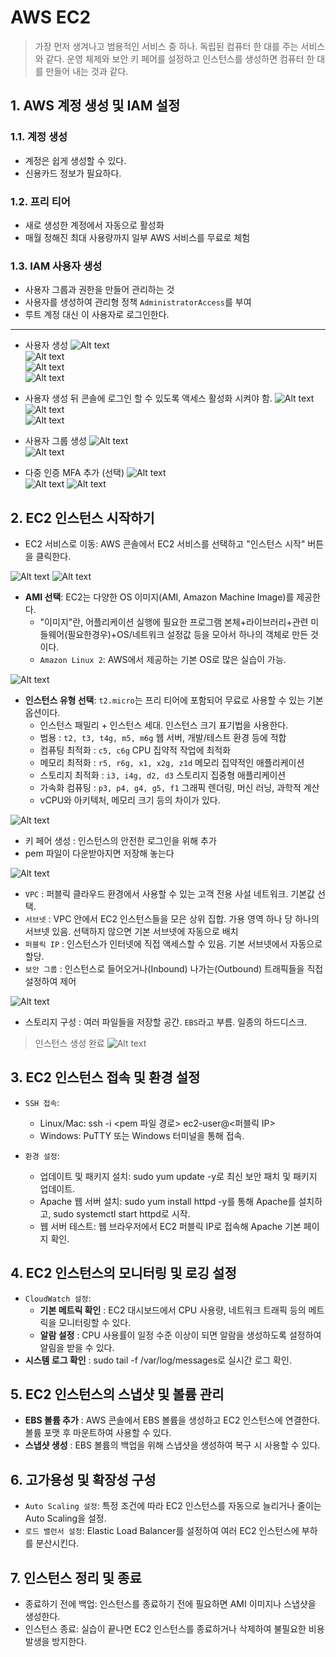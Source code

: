 # AWS EC2
> 가장 먼저 생겨나고 범용적인 서비스 중 하나. 독립된 컴퓨터 한 대를 주는 서비스와 같다.
운영 체제와 보안 키 페어를 설정하고 인스턴스를 생성하면 컴퓨터 한 대를 만들어 내는 것과 같다.

## 1. AWS 계정 생성 및 IAM 설정
### 1.1. 계정 생성
  * 계정은 쉽게 생성할 수 있다.
  * 신용카드 정보가 필요하다.

### 1.2. 프리 티어
  * 새로 생성한 계정에서 자동으로 활성화
  * 매월 정해진 최대 사용량까지 일부 AWS 서비스를 무료로 체험

### 1.3. IAM 사용자 생성
  * 사용자 그룹과 권한을 만들어 관리하는 것
  * 사용자를 생성하여 관리형 정책 `AdministratorAccess`를 부여
  * 루트 계정 대신 이 사용자로 로그인한다.
  ---
  
  * 사용자 생성
  ![Alt text](./img/iam사용자생성.png)   
  ![Alt text](./img/iam사용자생성2.png)   
  ![Alt text](./img/iam사용자생성3.png)   
  ![Alt text](./img/iam사용자생성4.png)   


  * 사용자 생성 뒤 콘솔에 로그인 할 수 있도록 액세스 활성화 시켜야 함.
  ![Alt text](./img/콘솔액세스.png)   
  ![Alt text](./img/콘솔액세스2.png)   
  ![Alt text](./img/콘솔액세스3.png)   
  

  * 사용자 그룹 생성
  ![Alt text](./img/iam사용자그룹.png)   
  ![Alt text](./img/iam사용자그룹2.png) 

  * 다중 인증 MFA 추가 (선택)
  ![Alt text](./img/mfa.png)   
  ![Alt text](./img/mfa2.png) 
  ![Alt text](./img/mfa3.png) 

## 2. EC2 인스턴스 시작하기
* EC2 서비스로 이동: AWS 콘솔에서 EC2 서비스를 선택하고 "인스턴스 시작" 버튼을 클릭한다.

![Alt text](./img/인스턴스시작.png)
![Alt text](./img/인스턴스시작2.png)
* **AMI 선택**: EC2는 다양한 OS 이미지(AMI, Amazon Machine Image)를 제공한다.
  * "이미지"란, 어플리케이션 실행에 필요한 프로그램 본체+라이브러리+관련 미들웨어(필요한경우)+OS/네트워크 설정값 등을 모아서 하나의 객체로 만든 것이다. 
  * `Amazon Linux 2`: AWS에서 제공하는 기본 OS로 많은 실습이 가능.

![Alt text](./img/인스턴스시작3.png)
* **인스턴스 유형 선택**: `t2.micro`는 프리 티어에 포함되어 무료로 사용할 수 있는 기본 옵션이다.
  * 인스턴스 패밀리 + 인스턴스 세대. 인스턴스 크기 표기법을 사용한다.
  * 범용 : `t2, t3, t4g, m5, m6g` 웹 서버, 개발/테스트 환경 등에 적합
  * 컴퓨팅 최적화 : `c5, c6g`  CPU 집약적 작업에 최적화
  * 메모리 최적화 : `r5, r6g, x1, x2g, z1d` 메모리 집약적인 애플리케이션
  * 스토리지 최적화 : `i3, i4g, d2, d3` 스토리지 집중형 애플리케이션
  * 가속화 컴퓨팅 : `p3, p4, g4, g5, f1` 그래픽 렌더링, 머신 러닝, 과학적 계산
  * vCPU와 아키텍처, 메모리 크기 등의 차이가 있다.

![Alt text](./img/인스턴스시작4.png)
* 키 페어 생성 : 인스턴스의 안전한 로그인을 위해 추가
* pem 파일이 다운받아지면 저장해 놓는다

![Alt text](./img/인스턴스설정5.png)
* `VPC` : 퍼블릭 클라우드 환경에서 사용할 수 있는 고객 전용 사설 네트워크. 기본값 선택.
* `서브넷` : VPC 안에서 EC2 인스턴스들을 모은 상위 집합. 가용 영역 하나 당 하나의 서브넷 있음. 선택하지 않으면 기본 서브넷에 자동으로 배치
* `퍼블릭 IP` : 인스턴스가 인터넷에 직접 액세스할 수 있음. 기본 서브넷에서 자동으로 할당.
* `보안 그룹` : 인스턴스로 들어오거나(Inbound) 나가는(Outbound) 트래픽들을 직접 설정하여 제어

![Alt text](./img/인스턴스시작6.png)
* 스토리지 구성 : 여러 파일들을 저장할 공간. `EBS`라고 부름. 일종의 하드디스크.

>인스턴스 생성 완료
![Alt text](./img/인스턴스생성.png)


## 3. EC2 인스턴스 접속 및 환경 설정
* `SSH 접속`:
  * Linux/Mac: ssh -i <pem 파일 경로> ec2-user@<퍼블릭 IP>
  * Windows: PuTTY 또는 Windows 터미널을 통해 접속.

* `환경 설정`:
  * 업데이트 및 패키지 설치: sudo yum update -y로 최신 보안 패치 및 패키지 업데이트.
  * Apache 웹 서버 설치: sudo yum install httpd -y를 통해 Apache를 설치하고, sudo systemctl start httpd로 시작.
  * 웹 서버 테스트: 웹 브라우저에서 EC2 퍼블릭 IP로 접속해 Apache 기본 페이지 확인.

## 4. EC2 인스턴스의 모니터링 및 로깅 설정
* `CloudWatch 설정`:
  * **기본 메트릭 확인** : EC2 대시보드에서 CPU 사용량, 네트워크 트래픽 등의 메트릭을 모니터링할 수 있다.
  * **알람 설정** : CPU 사용률이 일정 수준 이상이 되면 알람을 생성하도록 설정하여 알림을 받을 수 있다.
* **시스템 로그 확인** : sudo tail -f /var/log/messages로 실시간 로그 확인.

## 5. EC2 인스턴스의 스냅샷 및 볼륨 관리
* **EBS 볼륨 추가** : AWS 콘솔에서 EBS 볼륨을 생성하고 EC2 인스턴스에 연결한다.
볼륨 포맷 후 마운트하여 사용할 수 있다.
* **스냅샷 생성** : EBS 볼륨의 백업을 위해 스냅샷을 생성하여 복구 시 사용할 수 있다.

## 6. 고가용성 및 확장성 구성
* `Auto Scaling 설정`: 특정 조건에 따라 EC2 인스턴스를 자동으로 늘리거나 줄이는 Auto Scaling을 설정.
* `로드 밸런서 설정`: Elastic Load Balancer를 설정하여 여러 EC2 인스턴스에 부하를 분산시킨다.

## 7. 인스턴스 정리 및 종료
* 종료하기 전에 백업: 인스턴스를 종료하기 전에 필요하면 AMI 이미지나 스냅샷을 생성한다.
* 인스턴스 종료: 실습이 끝나면 EC2 인스턴스를 종료하거나 삭제하여 불필요한 비용 발생을 방지한다.